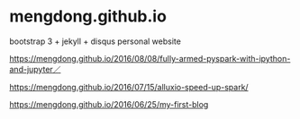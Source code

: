 # mengdong.github.io
bootstrap 3 + jekyll + disqus personal website

https://mengdong.github.io/2016/08/08/fully-armed-pyspark-with-ipython-and-jupyter／

https://mengdong.github.io/2016/07/15/alluxio-speed-up-spark/

https://mengdong.github.io/2016/06/25/my-first-blog
